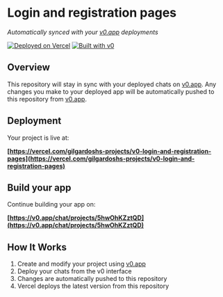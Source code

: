 # Login and registration pages

*Automatically synced with your [v0.app](https://v0.app) deployments*

[![Deployed on Vercel](https://img.shields.io/badge/Deployed%20on-Vercel-black?style=for-the-badge&logo=vercel)](https://vercel.com/gilgardoshs-projects/v0-login-and-registration-pages)
[![Built with v0](https://img.shields.io/badge/Built%20with-v0.app-black?style=for-the-badge)](https://v0.app/chat/projects/5hwOhKZztQD)

## Overview

This repository will stay in sync with your deployed chats on [v0.app](https://v0.app).
Any changes you make to your deployed app will be automatically pushed to this repository from [v0.app](https://v0.app).

## Deployment

Your project is live at:

**[https://vercel.com/gilgardoshs-projects/v0-login-and-registration-pages](https://vercel.com/gilgardoshs-projects/v0-login-and-registration-pages)**

## Build your app

Continue building your app on:

**[https://v0.app/chat/projects/5hwOhKZztQD](https://v0.app/chat/projects/5hwOhKZztQD)**

## How It Works

1. Create and modify your project using [v0.app](https://v0.app)
2. Deploy your chats from the v0 interface
3. Changes are automatically pushed to this repository
4. Vercel deploys the latest version from this repository